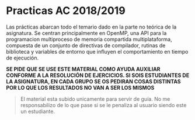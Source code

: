 # Practicas AC 2018/2019
Las prácticas abarcan todo el temario dado en la parte no teórica de la asignatura. Se centran principalmente en OpenMP, una API para la programacion multiproceso de memoria compartida multiplataforma, compuesta de un conjunto de directivas de compilador, rutinas de biblioteca y variables de entorno que influyen el comportamiento en tiempo de ejecución. 

**SE PIDE QUE SE USE ESTE MATERIAL COMO AYUDA AUXILIAR CONFORME A LA RESOLUCIÓN DE EJERCICIOS. SI SOIS ESTUDIANTES DE LA ASIGNATURA, EN CADA GRUPO SE OS PEDIRAN COSAS DISTINTAS POR LO QUE LOS RESULTADOS NO VAN A SER LOS MISMOS**

> El material esta subido unicamente para servir de guía. No me responsabilizo de lo que pase si se le penaliza al usuario siendo este un estudiante.
